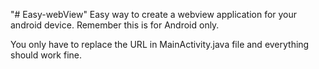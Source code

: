 "# Easy-webView" 
Easy way to create a webview application for your android device.
Remember this is for Android only.

You only have to replace the URL in MainActivity.java file and everything should work fine.